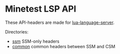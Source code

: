 # Minetest LSP API

These API-headers are made for [lua-language-server].

Directories:

* [ssm](ssm) SSM-only headers
* [common](common) common headers between SSM and CSM

[lua-language-server]: https://github.com/LuaLS/lua-language-server